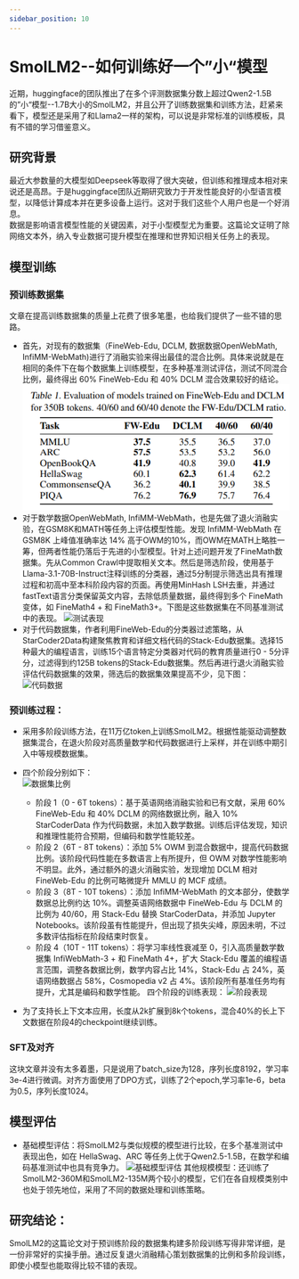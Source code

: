```yaml
---
sidebar_position: 10
---
```


# SmolLM2--如何训练好一个”小“模型
近期，huggingface的团队推出了在多个评测数据集分数上超过Qwen2-1.5B的”小“模型--1.7B大小的SmolLM2，并且公开了训练数据集和训练方法，赶紧来看下，模型还是采用了和Llama2一样的架构，可以说是非常标准的训练模板，具有不错的学习借鉴意义。

## 研究背景
最近大参数量的大模型如Deepseek等取得了很大突破，但训练和推理成本相对来说还是高昂。于是huggingface团队近期研究致力于开发性能良好的小型语言模型，以降低计算成本并在更多设备上运行。这对于我们这些个人用户也是一个好消息。  
数据是影响语言模型性能的关键因素，对于小型模型尤为重要。这篇论文证明了除网络文本外，纳入专业数据可提升模型在推理和世界知识相关任务上的表现。  
## 模型训练
### 预训练数据集
文章在提高训练数据集的质量上花费了很多笔墨，也给我们提供了一些不错的思路。
- 首先，对现有的数据集（FineWeb-Edu, DCLM, 数据数据OpenWebMath, InfiMM-WebMath)进行了消融实验来得出最佳的混合比例。具体来说就是在相同的条件下在每个数据集上训练模型，在多种基准测试评估，测试不同混合比例，最终得出 60% FineWeb-Edu 和 40% DCLM 混合效果较好的结论。
![不同比例表现](img/SmoILM_FW_DCLM.png)
- 对于数学数据OpenWebMath, InfiMM-WebMath，也是先做了退火消融实验，在GSM8K和MATH等任务上评估模型性能。发现 InfiMM-WebMath 在 GSM8K 上峰值准确率达 14% 高于OWM的10%，而OWM在MATH上略胜一筹，但两者性能仍落后于先进的小型模型。针对上述问题开发了FineMath数据集。先从Common Crawl中提取相关文本。然后是筛选阶段，使用基于Llama-3.1-70B-Instruct注释训练的分类器，通过5分制提示筛选出具有推理过程和初高中至本科阶段内容的页面。再使用MinHash LSH去重，并通过fastText语言分类保留英文内容，去除低质量数据，最终得到多个 FineMath 变体，如 FineMath4 + 和 FineMath3+。下图是这些数据集在不同基准测试中的表现。
![测试表现](img/SmolLM_Math.png)
- 对于代码数据集，作者利用FineWeb-Edu的分类器过滤策略，从StarCoder2Data构建聚焦教育和详细文档代码的Stack-Edu数据集。选择15种最大的编程语言，训练15个语言特定分类器对代码的教育质量进行0 - 5分评分，过滤得到约125B tokens的Stack-Edu数据集。然后再进行退火消融实验评估代码数据集的效果，筛选后的数据集效果提高不少，见下图：
![代码数据](img/SmolLM_codedata.png)
### 预训练过程：
- 采用多阶段训练方法，在11万亿token上训练SmolLM2。根据性能驱动调整数据集混合，在退火阶段对高质量数学和代码数据进行上采样，并在训练中期引入中等规模数据集。

- 四个阶段分别如下：   
![数据集比例](img/SmolLM_data_mixture.png)
    - 阶段 1（0 - 6T tokens）：基于英语网络消融实验和已有文献，采用 60% FineWeb-Edu 和 40% DCLM 的网络数据比例，融入 10% StarCoderData 作为代码数据，未加入数学数据。训练后评估发现，知识和推理性能符合预期，但编码和数学性能较差。  
    - 阶段 2（6T - 8T tokens）：添加 5% OWM 到混合数据中，提高代码数据比例。该阶段代码性能在多数语言上有所提升，但 OWM 对数学性能影响不明显。此外，通过额外的退火消融实验，发现增加 DCLM 相对 FineWeb-Edu 的比例可略微提升 MMLU 的 MCF 成绩。  
    - 阶段 3（8T - 10T tokens）：添加 InfiMM-WebMath 的文本部分，使数学数据总比例约达 10%。调整英语网络数据中 FineWeb-Edu 与 DCLM 的比例为 40/60，用 Stack-Edu 替换 StarCoderData，并添加 Jupyter Notebooks。该阶段虽有性能提升，但出现了损失尖峰，原因未明，不过多数评估指标在阶段结束时恢复。  
    - 阶段 4（10T - 11T tokens）：将学习率线性衰减至 0，引入高质量数学数据集 InfiWebMath-3 + 和 FineMath 4+，扩大 Stack-Edu 覆盖的编程语言范围，调整各数据比例，数学内容占比 14%，Stack-Edu 占 24%，英语网络数据占 58%，Cosmopedia v2 占 4%。该阶段所有基准任务均有提升，尤其是编码和数学性能。
四个阶段的训练表现：
![阶段表现](img/SmolLM_different_stage_p.png)
- 为了支持长上下文本应用，长度从2k扩展到8k个tokens，混合40%的长上下文数据在阶段4的checkpoint继续训练。
### SFT及对齐
这块文章并没有太多着墨，只是说用了batch_size为128，序列长度8192，学习率3e-4进行微调。对齐方面使用了DPO方式，训练了2个epoch,学习率1e-6，beta为0.5，序列长度1024。 

## 模型评估
- 基础模型评估：将SmolLM2与类似规模的模型进行比较，在多个基准测试中表现出色，如在 HellaSwag、ARC 等任务上优于Qwen2.5-1.5B，在数学和编码基准测试中也具有竞争力。
![基础模型评估](img/SmolLM_comparison.png)
其他规模模型：还训练了SmolLM2-360M和SmolLM2-135M两个较小的模型，它们在各自规模类别中也处于领先地位，采用了不同的数据处理和训练策略。
## 研究结论：
SmolLM2的这篇论文对于预训练阶段的数据集构建多阶段训练写得非常详细，是一份非常好的实操手册。通过反复退火消融精心策划数据集的比例和多阶段训练，即使小模型也能取得比较不错的表现。